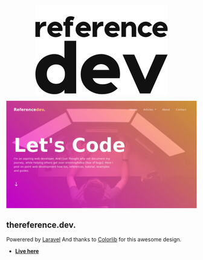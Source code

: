 <p align="center"><img alt="logo here" src="https://raw.githubusercontent.com/makhosi6/dev-blog/main/public/images/black.png"></p>

<p align="center">
<a alt="thumbnail" href="https://thereference.dev"><img src="https://raw.githubusercontent.com/makhosi6/dev-blog/main/public/images/thumbnail.jpg" ></a>
</p>

## thereference.dev.

Powerered by [Laravel](http://laravel.com/) And thanks to [Colorlib](https://colorlib.com/) for this awesome design.

- **[Live here](https://thereference.dev)**